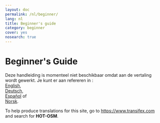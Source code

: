 ```yaml
---
layout: doc
permalink: /nl/beginner/
lang: nl
title: Beginner's guide
category: beginner
cover: yes
nosearch: true
---
```


Beginner's Guide
================

Deze handleiding is momenteel niet beschikbaar omdat aan de vertaling wordt gewerkt. Je kunt er aan refereren in :  
[English](/en/beginner/),  
[Deutsch](/de/beginner/),  
[Español](/es/beginner/) of  
[Norsk](/nb/beginner/).

To help produce translations for this site, go to <https://www.transifex.com> and search for **HOT-OSM**.  
